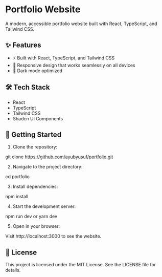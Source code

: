 # Portfolio Website

A modern, accessible portfolio website built with React, TypeScript, and Tailwind CSS.

## ✨ Features
- ⚡ Built with React, TypeScript, and Tailwind CSS
- 📱 Responsive design that works seamlessly on all devices
- 🌙 Dark mode optimized

## 🛠️ Tech Stack

- React
- TypeScript
- Tailwind CSS
- Shadcn UI Components

## 🚀 Getting Started

1. Clone the repository:

git clone https://github.com/ayubyusuf/portfolio.git

2. Navigate to the project directory:

cd portfolio

3. Install dependencies:

npm install

4. Start the development server:

npm run dev or yarn dev 

5. Open in your browser:

Visit http://localhost:3000 to see the website.

## 📜 License

This project is licensed under the MIT License. See the LICENSE file for details.
